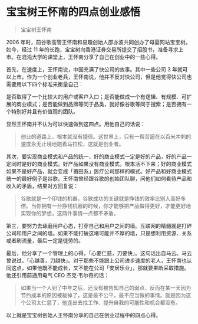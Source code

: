 # 宝宝树王怀南的四点创业感悟
> 宝宝树王怀南

2006 年时，前谷歌高管王怀南和易趣创始人邵亦波共同创办了母婴网站宝宝树。如今，经过 11 年的长跑，宝宝树向香港证券交易所提交了招股书，准备寻求上市。在混沌大学的课堂上，王怀南分享了自己在创业中的一些心得。

首先，在速度上，王怀南说，中国充满了快公司的故事。其中一些公司 3 年就可以上市。作为一个创业老兵，王怀南说，他并不反对快公司，但是他觉得快公司也需要用以下四个标准来衡量自己：

是否取得了一个比较大的用户或客户入口；是否能做成一个有逻辑、有规模、可扩展的商业模式；是否能做到品牌等同于品类，就好像谷歌等同于搜索；是否拥有一个特别好并且有价值观的团队。

显然王怀南并不认为可以快速做到这四点。用他自己的话说：

> 创业的道路上，根本就没有捷径。这世界上，只有一帮苦逼在以百米冲刺的速度永无止境地跑着马拉松，这就是创业者。

其次，要实现商业模式和产品的统一，好的商业模式一定是好的产品，好的产品一定同时是好的商业模式。好产品如果没有商业模式，根本活不下来；好的商业模式如果不是好产品，就会变成「莆田系」医疗公司那样的模式。好产品和好商业模式统一的最好例子是谷歌。王怀南曾经跟谷歌的创始团队聊，问他们如何看待产品和收入的矛盾，结果对方回复说：

> 谷歌就是一个印钱的机器，谷歌成功的关键就是挣钱的效率比别人高好多倍。当你拥有一台挣钱机器的时候，你才能够把产品做得更好，才能更好地实现你的梦想，这两件事情一点都不矛盾。

第三，要努力去琢磨用户心态，打穿自己和用户之间的墙。互联网的精髓就是打碎公司和用户之间的墙。如果不能打破这堵可能并不厚的墙，只是想利用资源、关系或者刷流量，最后一定是徒劳的。

最后，他分享了一个管理上的心得，「心要仁慈，刀要快」。这句话出自马云。马云曾说过，「心越善，刀越快」。对于那些不能跟上公司进步速度的老人，王怀南也认同这点，如果他既不能成长，又不能在公司「安居乐业」，那就要果断采取措施。他还引用前通用电气 CEO 杰克·韦尔奇的话：

> 如果当一个人到了中年之后，还没有被告知自己的弱点，反而在某一天因为节约成本的原因被裁掉了，这是最不公平，最不应当做的事情。就是因为这个公司太仁慈了，他连出去找工作、提升自我的可能性和机会都没有。

以上就是宝宝树创始人王怀南分享的自己在创业过程中的四点心得。


